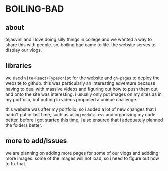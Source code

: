 # BOILING-BAD
## about
tejasvini and i love doing silly things in college and we wanted a way to share this with people. so, boiling bad came to life.
the website serves to display our vlogs.

## libraries
we used ```Vite+React+Typescript``` for the website and ```gh-pages``` to deploy the website to github. this was particularly an interesting adventure because having to deal with massive videos and figuring out how to push them out and onto the site was interesting. i usually only put images on my sites as in my portfolio, but putting in videos proposed a unique challenge. 

this website was after my portfolio, so i added a lot of new changes that i hadn't put in last time, such as using ```module.css``` and organizing my code better. before i got started this time, i also ensured that i adequately planned the folders better. 

## more to add/issues
we are planning on adding more pages for some of our vlogs and addding more images. some of the images will not load, so i need to figure out how to fix that. 
